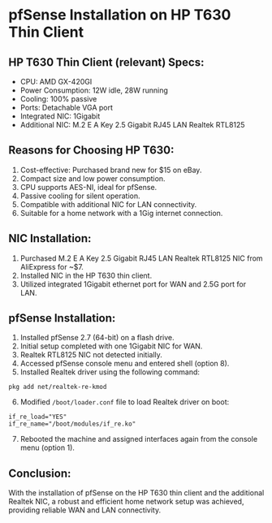# pfSense Installation on HP T630 Thin Client

## HP T630 Thin Client (relevant) Specs:

- CPU: AMD GX-420GI
- Power Consumption: 12W idle, 28W running
- Cooling: 100% passive
- Ports: Detachable VGA port
- Integrated NIC: 1Gigabit
- Additional NIC: M.2 E A Key 2.5 Gigabit RJ45 LAN Realtek RTL8125

## Reasons for Choosing HP T630:

1. Cost-effective: Purchased brand new for $15 on eBay.
2. Compact size and low power consumption.
3. CPU supports AES-NI, ideal for pfSense.
4. Passive cooling for silent operation.
5. Compatible with additional NIC for LAN connectivity.
6. Suitable for a home network with a 1Gig internet connection.

## NIC Installation:

1. Purchased M.2 E A Key 2.5 Gigabit RJ45 LAN Realtek RTL8125 NIC from AliExpress for ~$7.
2. Installed NIC in the HP T630 thin client.
3. Utilized integrated 1Gigabit ethernet port for WAN and 2.5G port for LAN.

## pfSense Installation:

1. Installed pfSense 2.7 (64-bit) on a flash drive.
2. Initial setup completed with one 1Gigabit NIC for WAN.
3. Realtek RTL8125 NIC not detected initially.
4. Accessed pfSense console menu and entered shell (option 8).
5. Installed Realtek driver using the following command:

```
pkg add net/realtek-re-kmod

```
6. Modified `/boot/loader.conf` file to load Realtek driver on boot:
```
if_re_load="YES"
if_re_name="/boot/modules/if_re.ko"
```
7. Rebooted the machine and assigned interfaces again from the console menu (option 1).

## Conclusion:

With the installation of pfSense on the HP T630 thin client and the additional Realtek NIC, a robust and efficient home network setup was achieved, providing reliable WAN and LAN connectivity.
